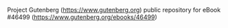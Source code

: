 Project Gutenberg (https://www.gutenberg.org) public repository for eBook #46499 (https://www.gutenberg.org/ebooks/46499)
